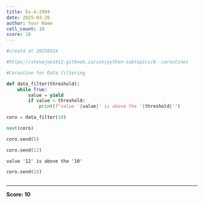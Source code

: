 ```yaml
---
title: Ex-4-2994
date: 2025-03-26
author: Your Name
cell_count: 10
score: 10
---
```


```python
#creatd at 20250314
```


```python
#https://stevejoe1412.gitbook.io/ssn/python-subtopics/8.-coroutines
```


```python
#Coroutine for Data filtering 
```


```python
def data_filter(threshold):
    while True:
        value = yield
        if value > threshold:
            print(f"value '{value}' is above the '{threshold}'")
```


```python
coro = data_filter(10)
```


```python
next(coro)
```


```python
coro.send(5)
```


```python
coro.send(12)
```

    value '12' is above the '10'



```python
coro.send(10)
```


```python

```


---
**Score: 10**